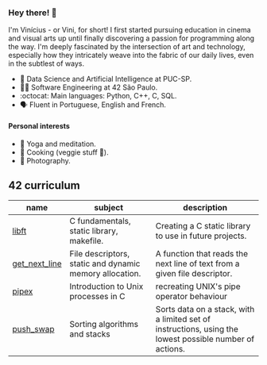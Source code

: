 ### Hey there! 👋

I'm Vinícius - or Vini, for short! I first started pursuing education in cinema and visual arts up until finally discovering a passion for programming along the way. I'm deeply fascinated by the intersection of art and technology, especially how they intricately weave into the fabric of our daily lives, even in the subtlest of ways.

- 🧠 Data Science and Artificial Intelligence at PUC-SP.
- 👨‍🚀 Software Engineering at 42 São Paulo.
- :octocat: Main languages: Python, C++, C, SQL.
- 🗣 Fluent in Portuguese, English and French.

#### Personal interests
- 🧘 Yoga and meditation.
- 🍳 Cooking (veggie stuff 🌿).
- 📸 Photography.

## 42 curriculum
| name | subject | description |
| ---	| ---	| ---	|
| [libft](https://github.com/vinifm/42_libft) | C fundamentals, static library, makefile. | Creating a C static library to use in future projects. |
| [get_next_line](https://github.com/vinifm/42_get_next_line) | File descriptors, static and dynamic memory allocation. | A function that reads the next line of text from a given file descriptor. |
| [pipex](https://github.com/vinifm/42_pipex) | Introduction to Unix processes in C | recreating UNIX's pipe operator behaviour | 
| [push_swap](https://github.com/vinifm/42_push_swap/) | Sorting algorithms and stacks | Sorts data on a stack, with a limited set of instructions, using the lowest possible number of actions. |
